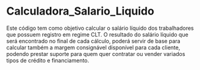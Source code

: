 # Calculadora_Salario_Liquido
Este código tem como objetivo calcular o salário líquido dos trabalhadores que possuem registro em regime CLT.
O resultado do salário líquido que será encontrado no final de cada cálculo, poderá servir de base para calcular também a margem consignável
disponível para cada cliente, podendo prestar suporte para quem quer contratar ou vender variados tipos de crédito e financiamento.
